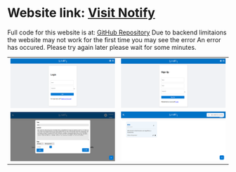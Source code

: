 # Website link: [Visit Notify](https://notifyf.onrender.com/login)
Full code for this website is at: [GitHub Repository](https://github.com/Aryaman200314/Notify_fullCode)
Due to backend limitaions the website may not work for the first time you may see the error An error has occured. Please try again later please wait for some minutes.
<table>
  <tr>
    <td><img src="https://github.com/Aryaman200314/Notifyy/blob/master/Screenshot%202024-10-20%20223842.png?raw=true" alt="Screenshot 1" width="500" /></td>
    <td><img src="https://github.com/Aryaman200314/Notifyy/blob/master/Screenshot%202024-11-12%20113538.png?raw=true" alt="Screenshot 2" width="500" /></td>
  </tr>
  <tr>
    <td><img src="https://github.com/Aryaman200314/Notifyy/blob/master/Screenshot%202024-10-20%20224135.png?raw=true" alt="Screenshot 3" width="500" /></td>
    <td><img src="https://github.com/Aryaman200314/Notifyy/blob/master/Screenshot%202024-10-20%20224149.png?raw=true" alt="Screenshot 4" width="500" /></td>
  </tr>
</table>

